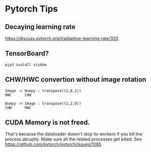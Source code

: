 Pytorch Tips
===

## Decaying learning rate

https://discuss.pytorch.org/t/adaptive-learning-rate/320

## TensorBoard?

`pip3 install visdom`

## CHW/HWC convertion without image rotation

```
Image -> Numpy : transpose((2,0,1))
HWC      CHW

Numpy -> Image : transpose((1,2,0))
CHW      HWC
```

## CUDA Memory is not freed.

That's because the dataloader doesn't stop its workers if you kill the process
abruptly. Make sure all the related processes get killed.
See https://github.com/pytorch/pytorch/issues/1085
